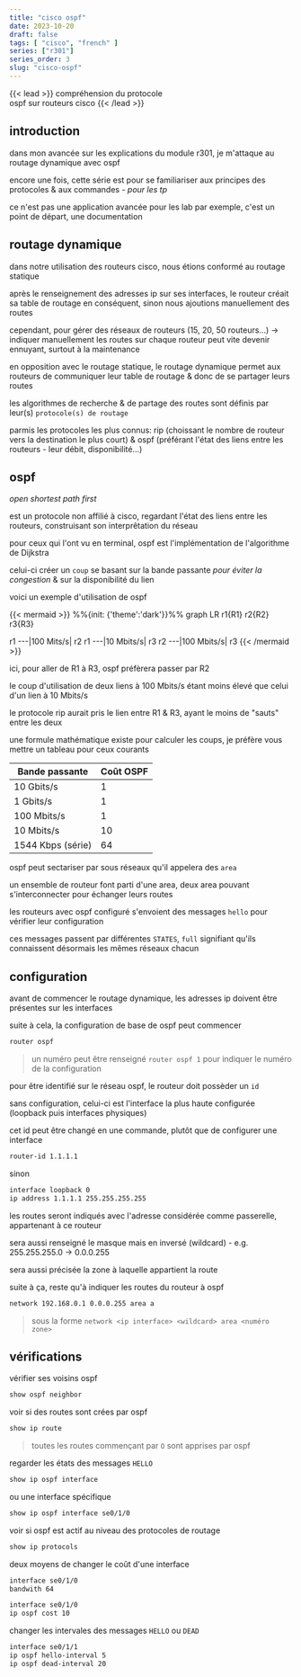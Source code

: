 ```yaml
---
title: "cisco ospf"
date: 2023-10-20
draft: false
tags: [ "cisco", "french" ]
series: ["r301"]
series_order: 3
slug: "cisco-ospf"
---
```


<!-- prologue -->

{{< lead >}}
compréhension du protocole  
ospf sur routeurs cisco
{{< /lead >}}

<!-- article -->

## introduction

dans mon avancée sur les explications du module r301, je m'attaque au routage dynamique avec ospf

encore une fois, cette série est pour se familiariser aux principes des protocoles & aux commandes *- pour les tp*

ce n'est pas une application avancée pour les lab par exemple, c'est un point de départ, une documentation

## routage dynamique

dans notre utilisation des routeurs cisco, nous étions conformé au routage statique

après le renseignement des adresses ip sur ses interfaces, le routeur créait sa table de routage en conséquent, sinon nous ajoutions manuellement des routes

cependant, pour gérer des réseaux de routeurs (15, 20, 50 routeurs...) -> indiquer manuellement les routes sur chaque routeur peut vite devenir ennuyant, surtout à la maintenance

en opposition avec le routage statique, le routage dynamique permet aux routeurs de communiquer leur table de routage & donc de se partager leurs routes

les algorithmes de recherche & de partage des routes sont définis par leur(s) `protocole(s) de routage`

parmis les protocoles les plus connus: rip (choissant le nombre de routeur vers la destination le plus court) & ospf (préférant l'état des liens entre les routeurs - leur débit, disponibilité...)

## ospf

*open shortest path first*

est un protocole non affilié à cisco, regardant l'état des liens entre les routeurs, construisant son interprêtation du réseau

pour ceux qui l'ont vu en terminal, ospf est l'implémentation de l'algorithme de Dijkstra

celui-ci créer un `coup` se basant sur la bande passante *pour éviter la congestion* & sur la disponibilité du lien

voici un exemple d'utilisation de ospf

{{< mermaid >}}
%%{init: {'theme':'dark'}}%%
graph LR
r1{R1}
r2{R2}
r3{R3}

r1 ---|100 Mits/s| r2
r1 ---|10 Mbits/s| r3
r2 ---|100 Mbits/s| r3
{{< /mermaid >}}

ici, pour aller de R1 à R3, ospf préfèrera passer par R2

le coup d'utilisation de deux liens à 100 Mbits/s étant moins élevé que celui d'un lien à 10 Mbits/s

le protocole rip aurait pris le lien entre R1 & R3, ayant le moins de "sauts" entre les deux

une formule mathématique existe pour calculer les coups, je préfère vous mettre un tableau pour ceux courants

<table><thead><tr><th>Bande passante</th><th>Coût OSPF</th></tr></thead><tbody><tr><td>10 Gbits/s</td><td>1</td></tr><tr><td>1 Gbits/s</td><td>1</td></tr><tr><td>100 Mbits/s</td><td>1</td></tr><tr><td>10 Mbits/s</td><td>10</td></tr><tr><td>1544 Kbps (série)</td><td>64</td></tr></tbody></table>

ospf peut sectariser par sous réseaux qu'il appelera des `area`

un ensemble de routeur font parti d'une area, deux area pouvant s'interconnecter pour échanger leurs routes

<!-- https://www.ictshore.com/free-ccna-course/ospf-understanding/ -->

les routeurs avec ospf configuré s'envoient des messages `hello` pour vérifier leur configuration

ces messages passent par différentes `STATES`, `full` signifiant qu'ils connaissent désormais les mêmes réseaux chacun

<!-- area, state (full c'est dernier bon), messages hello -->

<!-- ip ospf cost 999 ou bandwith 64 -->

## configuration

avant de commencer le routage dynamique, les adresses ip doivent être présentes sur les interfaces

suite à cela, la configuration de base de ospf peut commencer

```bash
router ospf
```
> un numéro peut être renseigné `router ospf 1` pour indiquer le numéro de la configuration

pour être identifié sur le réseau ospf, le routeur doit possèder un `id`

sans configuration, celui-ci est l'interface la plus haute configurée (loopback puis interfaces physiques)

cet id peut être changé en une commande, plutôt que de configurer une interface

```bash
router-id 1.1.1.1
```

sinon

```bash
interface loopback 0
ip address 1.1.1.1 255.255.255.255
```

les routes seront indiqués avec l'adresse considérée comme passerelle, appartenant à ce routeur

sera aussi renseigné le masque mais en inversé (wildcard) - e.g. 255.255.255.0 -> 0.0.0.255

sera aussi précisée la zone à laquelle appartient la route

suite à ça, reste qu'à indiquer les routes du routeur à ospf

```bash
network 192.168.0.1 0.0.0.255 area a
```
> sous la forme `network <ip interface> <wildcard> area <numéro zone>`

## vérifications

vérifier ses voisins ospf

```bash
show ospf neighbor
```

voir si des routes sont crées par ospf

```bash
show ip route
```
> toutes les routes commençant par `O` sont apprises par ospf

regarder les états des messages `HELLO`

```bash
show ip ospf interface
```

ou une interface spécifique

```bash
show ip ospf interface se0/1/0
```

voir si ospf est actif au niveau des protocoles de routage

```bash
show ip protocols
```

deux moyens de changer le coût d'une interface

```bash
interface se0/1/0
bandwith 64

interface se0/1/0
ip ospf cost 10
```

changer les intervales des messages `HELLO` ou `DEAD`

```bash
interface se0/1/1
ip ospf hello-interval 5
ip ospf dead-interval 20
```

<!-- ```bash
enable
configure terminal
hostname R3
no ip domain-lookup
enable secret class
line console 0
password cisco
login
exit

do show ospf neighbor
do show ip ospf interface
do show ip route ! O -> apprisent par ospf
do show ip protocols

interface se0/1/1
ip ospf cost 10

interface se0/1/0
ip ospf hello-interval 5
ip ospf dead-interval 20

do show ip ospf interface se0/1/0

int loopback 0
ip address 1.1.1.1 255.255.255.255

interface g0/0
bandwith 64 ! 64 Mbits/s

do write ! copy run start
``` -->